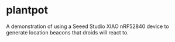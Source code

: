 # plantpot
 A demonstration of using a Seeed Studio XIAO nRF52840 device to generate location beacons that droids will react to.
